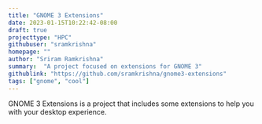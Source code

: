```yaml
---
title: "GNOME 3 Extensions"
date: 2023-01-15T10:22:42-08:00
draft: true
projecttype: "HPC"
githubuser: "sramkrishna"
homepage: ""
author: "Sriram Ramkrishna"
summary:  "A project focused on extensions for GNOME 3"
githublink: "https://github.com/sramkrishna/gnome3-extensions"
tags: ["gnome", "cool"]
---
```


GNOME 3 Extensions is a project that includes some extensions to help you with your desktop experience.
